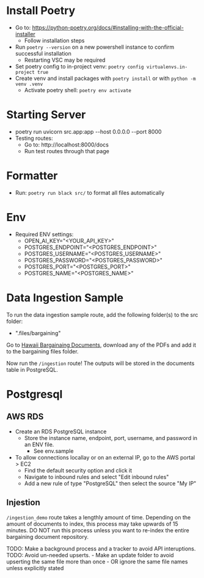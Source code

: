# Install Poetry 
- Go to: https://python-poetry.org/docs/#installing-with-the-official-installer
    - Follow installation steps
- Run `poetry --version` on a new powershell instance to confirm successful installation
    - Restarting VSC may be required
- Set poetry config to in-project venv: `poetry config virtualenvs.in-project true`
- Create venv and install packages with `poetry install` or with `python -m venv .venv`
    - Activate poetry shell: `poetry env activate`

# Starting Server
- poetry run uvicorn src.app:app --host 0.0.0.0 --port 8000
- Testing routes: 
    - Go to: http://localhost:8000/docs
    - Run test routes through that page 

# Formatter
- Run: `poetry run black src/` to format all files automatically

# Env 
- Required ENV settings:
    - OPEN_AI_KEY="<YOUR_API_KEY>"
    - POSTGRES_ENDPOINT="<POSTGRES_ENDPOINT>"
    - POSTGRES_USERNAME="<POSTGRES_USERNAME>"
    - POSTGRES_PASSWORD="<POSTGRES_PASSWORD>"
    - POSTGRES_PORT="<POSTGRES_PORT>"
    - POSTGRES_NAME="<POSTGRES_NAME>"

# Data Ingestion Sample
To run the data ingestion sample route, add the following folder(s) to the src folder:
- ".files/bargaining"

Go to [Hawaii Bargainaing Documents](https://dhrd.hawaii.gov/state-hr-professionals/lro/public-emp-excl-reps/), download any of the PDFs and add it to the bargaining files folder. 

Now run the `/ingestion` route! The outputs will be stored in the documents table in PostgreSQL.

# Postgresql

## AWS RDS
- Create an RDS PostgreSQL instance
    - Store the instance name, endpoint, port, username, and password in an ENV file.
        - See env.sample 
- To allow connections locallay or on an external IP, go to the AWS portal > EC2
    - Find the default security option and click it
    - Navigate to inbound rules and select "Edit inbound rules"
    - Add a new rule of type "PostgreSQL" then select the source "My IP"


## Injestion 

`/ingestion_demo` route takes a lengthly amount of time. Depending on the amount of documents to index, this process may take upwards of 15 minutes.
DO NOT run this process unless you want to re-index the entire bargaining document repository. 

TODO: Make a background process and a tracker to avoid API interuptions. 
TODO: Avoid un-needed upserts.
    - Make an update folder to avoid upserting the same file more than once
    - OR ignore the same file names unless explicitly stated